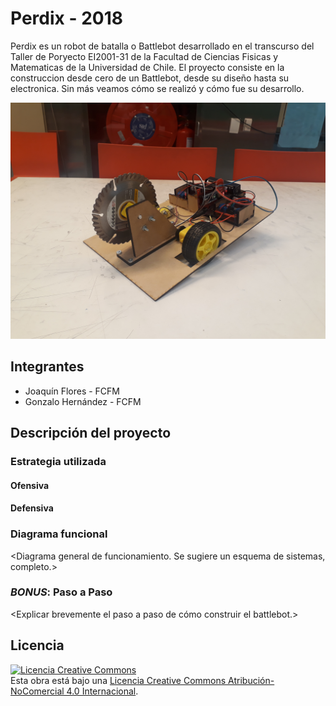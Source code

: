# Perdix - 2018
Perdix es un robot de batalla o Battlebot desarrollado en el transcurso del Taller de Poryecto EI2001-31 de la Facultad de Ciencias Fisicas y Matematicas de la Universidad de Chile. El proyecto consiste en la construccion desde cero de un Battlebot, desde su diseño hasta su electronica. Sin más veamos cómo se realizó y cómo fue su desarrollo. 


![Robot Ejemplo](/multimedia/VISTA_1_FINAL.jpg)



## Integrantes
- Joaquín Flores - FCFM
- Gonzalo Hernández - FCFM

## Descripción del proyecto

### Estrategia utilizada
#### Ofensiva
<Explicar brevemente el arma utilizada.>

#### Defensiva
<Explicar el modo de defensa del robot.>

### Diagrama funcional
<Diagrama general de funcionamiento. Se sugiere un esquema de sistemas, completo.>

### *BONUS*: Paso a Paso
<Explicar brevemente el paso a paso de cómo construir el battlebot.>

## Licencia
<a rel="license" href="http://creativecommons.org/licenses/by-nc/4.0/"><img alt="Licencia Creative Commons" style="border-width:0" src="https://i.creativecommons.org/l/by-nc/4.0/88x31.png" /></a><br />Esta obra está bajo una <a rel="license" href="http://creativecommons.org/licenses/by-nc/4.0/">Licencia Creative Commons Atribución-NoComercial 4.0 Internacional</a>.
